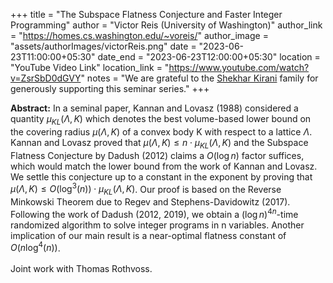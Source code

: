 +++
title = "The Subspace Flatness Conjecture and Faster Integer Programming"
author = "Victor Reis (University of Washington)"
author_link = "https://homes.cs.washington.edu/~voreis/"
author_image = "assets/authorImages/victorReis.png"
date = "2023-06-23T11:00:00+05:30"
date_end = "2023-06-23T12:00:00+05:30"
location = "YouTube Video Link"
location_link = "https://www.youtube.com/watch?v=ZsrSbD0dGVY"
notes = "We are grateful to the <a href = "https://www.accel.com/people/shekhar-kirani" target= "_blank">Shekhar Kirani</a> family for generously supporting this seminar series."
+++

<b>Abstract:</b>
In a seminal paper, Kannan and Lovasz (1988) considered a quantity $\mu_{KL}(\Lambda,K)$ which denotes the best 
volume-based lower bound on the covering radius $\mu(\Lambda,K)$ of a convex body K with respect to a lattice 
$\Lambda$. Kannan and Lovasz proved that $\mu(\Lambda,K) \leq n \cdot \mu_{KL}(\Lambda,K)$ and the Subspace 
Flatness Conjecture by Dadush (2012) claims a $O(\log n)$ factor suffices, which would match the lower bound 
from the work of Kannan and Lovasz. We settle this conjecture up to a constant in the exponent by proving that 
$\mu(\Lambda,K) \leq O(\log^{3}(n)) \cdot \mu_{KL} (\Lambda,K)$. Our proof is based on the Reverse Minkowski Theorem 
due to Regev and Stephens-Davidowitz (2017). Following the work of Dadush (2012, 2019), we obtain a 
$(\log n)^{4n}$-time randomized algorithm to solve integer programs in n variables. Another implication of our main 
result is a near-optimal flatness constant of $O(n \log^{4}(n))$.
<br><br>
Joint work with Thomas Rothvoss.